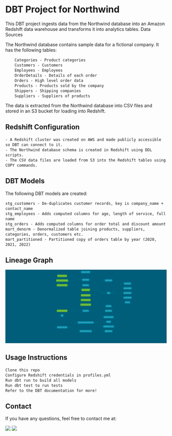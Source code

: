 # DBT Project for Northwind 


This DBT project ingests data from the Northwind database into an Amazon Redshift data warehouse and transforms it into analytics tables.
Data Sources

The Northwind database contains sample data for a fictional company. It has the following tables:

        Categories - Product categories
        Customers - Customers
        Employees - Employees
        OrderDetails - Details of each order
        Orders - High level order data
        Products - Products sold by the company
        Shippers - Shipping companies
        Suppliers - Suppliers of products

The data is extracted from the Northwind database into CSV files and stored in an S3 bucket for loading into Redshift.

## Redshift Configuration

    - A Redshift cluster was created on AWS and made publicly accessible so DBT can connect to it.
    - The Northwind database schema is created in Redshift using DDL scripts.
    - The CSV data files are loaded from S3 into the Redshift tables using COPY commands.

## DBT Models

The following DBT models are created:

    stg_customers - De-duplicates customer records, key is company_name + contact_name
    stg_employees - Adds computed columns for age, length of service, full name
    stg_orders - Adds computed columns for order total and discount amount
    mart_denorm - Denormalized table joining products, suppliers, categories, orders, customers etc.
    mart_partitioned - Partitioned copy of orders table by year (2020, 2021, 2022)
## Lineage Graph
![dbt-dag](https://github.com/nayyarabernardo/pipeline-dbt/blob/main/dbt-dag(2).png)

## Usage Instructions

    Clone this repo
    Configure Redshift credentials in profiles.yml
    Run dbt run to build all models
    Run dbt test to run tests
    Refer to the DBT documentation for more!


## Contact

If you have any questions, feel free to contact me at:

<div>
    <a href="mailto:nayyarabernardo@gmail.com"><img src="https://img.shields.io/badge/-Gmail-%23333?style=for-the-badge&logo=gmail&logoColor=white" target ="_blank"></a>
    <a href="https://www.linkedin.com/in/nayyarabernardo" target="_blank"><img src="https://img.shields.io/badge/-LinkedIn-%230077B5?style= for-the-badge&logo=linkedin&logoColor=white" target="_blank"></a>
  
</div>
